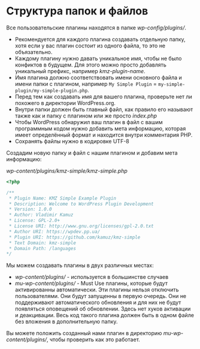 # Структура папок и файлов

Все пользовательские плагины находятся в папке *wp-config/plugins/*.

* Рекомендуется для каждого плагина создавать отдельную папку, хотя если у вас плагин состоит из одного файла, то это не объязательно.
* Каждому плагину нужно давать уникальное имя, чтобы не было конфиктов в будущем. Для этого можно просто добавлять уникальный префикс, например *kmz-plugin-name*.
* Имя плагина должно соответствовать имени основного файла и имени папки с плагином, например `My Simple Plugin` = `my-simple-plugin/my-simple-plugin.php`.
* Перед тем как создавать имя для вашего плагина, проверьте нет ли похожего в директории WordPress.org.
* Внутри папки должен быть главный файл, как правило его называют также как и папку с плагином или же просто *index.php*
* Чтобы WordPress обнаружил ваш плагин в файл с вашим программным кодом нужно добавить мета информацию, которая имеет определённый формат и находится внутри комментария PHP.
* Сохранять файлы нужно в кодировке UTF-8

Создадим новую папку и файл с нашим плагином и добавим мета информацию:

*wp-content/plugins/kmz-simple/kmz-simple.php*

```php
<?php

/**
 * Plugin Name: KMZ Simple Example Plugin
 * Description: Welcome to WordPress Plugin Development
 * Version: 1.0.0
 * Author: Vladimir Kamuz
 * License: GPL-2.0+
 * License URI: http://www.gnu.org/licenses/gpl-2.0.txt
 * Author URI: https://wpdev.pp.ua/
 * Plugin URI: https://github.com/kamuz/kmz-simple
 * Text Domain: kmz-simple
 * Domain Path: /languages
*/
```

Мы можем создавать плагины в двух различных местах:

- *wp-content/plugins/* - используется в большинстве случаев
- *mu-wp-content/plugins/* - Must Use плагины, которые будут активированны автоматически. Эти плагины нельзя отключить пользователями. Они будут запущенны в первую очередь. Они не поддерживают автоматического обновления и для них не будут появляться оповещений об обновлении. Здесь нет хуков активации и деакцивации. Весь код такого плагина должен быть в одном файле без вложения в дополнительную папку.

Вы можете положить созданный нами плагин в директорию *mu-wp-content/plugins/*, чтобы проверить как это работает.